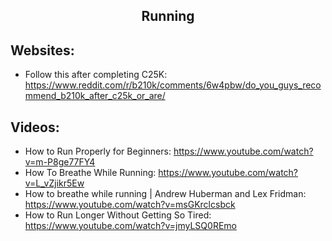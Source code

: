 <h2 align="center">Running</h2>

## Websites:

- Follow this after completing C25K: https://www.reddit.com/r/b210k/comments/6w4pbw/do_you_guys_recommend_b210k_after_c25k_or_are/

## Videos:

- How to Run Properly for Beginners: https://www.youtube.com/watch?v=m-P8ge77FY4
- How To Breathe While Running: https://www.youtube.com/watch?v=L_vZjikr5Ew
- How to breathe while running | Andrew Huberman and Lex Fridman: https://www.youtube.com/watch?v=msGKrclcsbck
-  How to Run Longer Without Getting So Tired: https://www.youtube.com/watch?v=jmyLSQ0REmo
